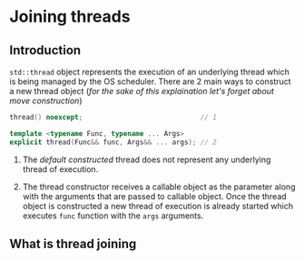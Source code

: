 # Joining threads

## Introduction

`std::thread` object represents the execution of an underlying thread which is being managed by the
OS scheduler. There are 2 main ways to construct a new thread object (_for the sake of this
explaination let's forget about move construction_)

```cpp
thread() noexcept;                             // 1

template <typename Func, typename ... Args>
explicit thread(Func&& func, Args&& ... args); // 2

```

 1. The _default constructed_ thread does not represent any underlying thread of execution.

 2. The thread constructor receives a callable object as the parameter along with the arguments that
  are passed to callable object. Once the thread object is constructed a new thread of execution
  is already started which executes `func` function with the `args` arguments.

## What is thread joining

